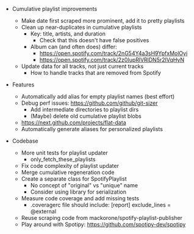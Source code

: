 - Cumulative playlist improvements
    - Make date first scraped more prominent, add it to pretty playlists
    - Clean up near-duplicates in cumulative playlists
        - Key: title, artists, and duration
            - Check that this doesn't have false positives
        - Album can (and often does) differ:
            - https://open.spotify.com/track/2nG54Y4a3sH9YpfxMolOyi
            - https://open.spotify.com/track/2z0IupRlVRlDN5r2IVqHyN
    - Update data for all tracks, not just current tracks
        - How to handle tracks that are removed from Spotify

- Features
    - Automatically add alias for empty playlist names (best effort)
    - Debug perf issues: https://github.com/github/git-sizer
        - Add intermediate directories to playlist dirs
        - (Maybe) delete old cumulative playlist blobs
    - https://next.github.com/projects/flat-data
    - Automatically generate aliases for personalized playlists

- Codebase
    - More unit tests for playlist updater
        - only_fetch_these_playlists
    - Fix code complexity of playlist updater
    - Merge cumulative regeneration code
    - Create a separate class for SpotifyPlaylist
        - No concept of "original" vs "unique" name
        - Consider using library for serialization
    - Measure code coverage and add missing tests
        - .coveragerc file should include:
          [report]
          exclude_lines = @external
    - Reuse scraping code from mackorone/spotify-playlist-publisher
    - Play around with Spotipy: https://github.com/spotipy-dev/spotipy
